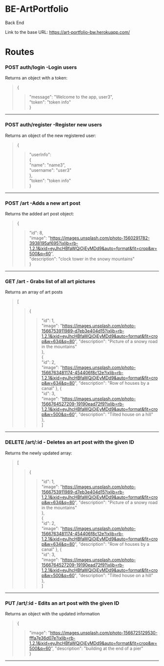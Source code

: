 # BE-ArtPortfolio
Back End 

Link to the base URL: https://art-portfolio-bw.herokuapp.com/

# Routes

### POST auth/login -Login users  

Returns an object with a token:
>{  
>>"message": "Welcome to the app, user3",  
  "token": "token info"  
}
___
### POST auth/register -Register new users  

Returns an object of the new registered user:   
> {  
>>"userInfo":  
>>{  
>>"name": "name3",  
    "username": "user3"  
    },  
  "token": "token info"  
}
___
### POST /art -Adds a new art post  

Returns the added art post object:  
> {  
  >>"id": 8,  
  "image": "https://images.unsplash.com/photo-1560291782-3938195af695?ixlib=rb-1.2.1&ixid=eyJhcHBfaWQiOjEyMDd9&auto=format&fit=crop&w=500&q=60",  
  "description": "clock tower in the snowy mountains"  
}
___
### GET /art - Grabs list of all art pictures  

Returns an array of art posts  
> [  
  >>{  
   >>> "id": 1,  
    "image": "https://images.unsplash.com/photo-1566753911989-d7eb3e404d15?ixlib=rb-1.2.1&ixid=eyJhcHBfaWQiOjEyMDd9&auto=format&fit=crop&w=634&q=80",
    "description": "Picture of a snowy road in the mountains"  
  },    
  >>{  
   >>> "id": 2,  
    "image": "https://images.unsplash.com/photo-1566763481174-454406f8c12e?ixlib=rb-1.2.1&ixid=eyJhcHBfaWQiOjEyMDd9&auto=format&fit=crop&w=634&q=80",
    "description": "Row of houses by a canal"
  },
  >>{  
   >>> "id": 3,  
    "image": "https://images.unsplash.com/photo-1566764527209-19190ead72f9?ixlib=rb-1.2.1&ixid=eyJhcHBfaWQiOjEyMDd9&auto=format&fit=crop&w=500&q=60",
    "description": "Tilted house on a hill"  
  },  
]
___
### DELETE /art/:id - Deletes an art post with the given ID  

Returns the newly updated array:  
> [  
  >>{  
   >>> "id": 1,  
    "image": "https://images.unsplash.com/photo-1566753911989-d7eb3e404d15?ixlib=rb-1.2.1&ixid=eyJhcHBfaWQiOjEyMDd9&auto=format&fit=crop&w=634&q=80",
    "description": "Picture of a snowy road in the mountains"  
  },    
  >>{  
   >>> "id": 2,  
    "image": "https://images.unsplash.com/photo-1566763481174-454406f8c12e?ixlib=rb-1.2.1&ixid=eyJhcHBfaWQiOjEyMDd9&auto=format&fit=crop&w=634&q=80",
    "description": "Row of houses by a canal"
  },
  >>{  
   >>> "id": 3,  
    "image": "https://images.unsplash.com/photo-1566764527209-19190ead72f9?ixlib=rb-1.2.1&ixid=eyJhcHBfaWQiOjEyMDd9&auto=format&fit=crop&w=500&q=60",
    "description": "Tilted house on a hill"  
  },  
]
___
### PUT /art/:id - Edits an art post with the given ID  

Returns an object with the updated information  
> {  
  >>"image": "https://images.unsplash.com/photo-1566725129530-fffa7e36d07e?ixlib=rb-1.2.1&ixid=eyJhcHBfaWQiOjEyMDd9&auto=format&fit=crop&w=500&q=60",
  "description": "building at the end of a pier"  
}
___